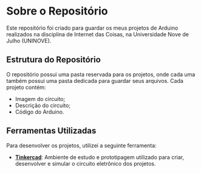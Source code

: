 # Sobre o Repositório

Este repositório foi criado para guardar os meus projetos de Arduino realizados na disciplina de Internet das Coisas, na Universidade Nove de Julho (UNINOVE).

## Estrutura do Repositório

O repositório possui uma pasta reservada para os projetos, onde cada uma também possui uma pasta dedicada para guardar seus arquivos. Cada projeto contém:

- Imagem do circuito;
- Descrição do circuito;
- Código do Arduino.

## Ferramentas Utilizadas

Para desenvolver os projetos, utilizei a seguinte ferramenta:

- **[Tinkercad](https://www.tinkercad.com/)**: Ambiente de estudo e prototipagem utilizado para criar, desenvolver e simular o circuito eletrônico dos projetos.
